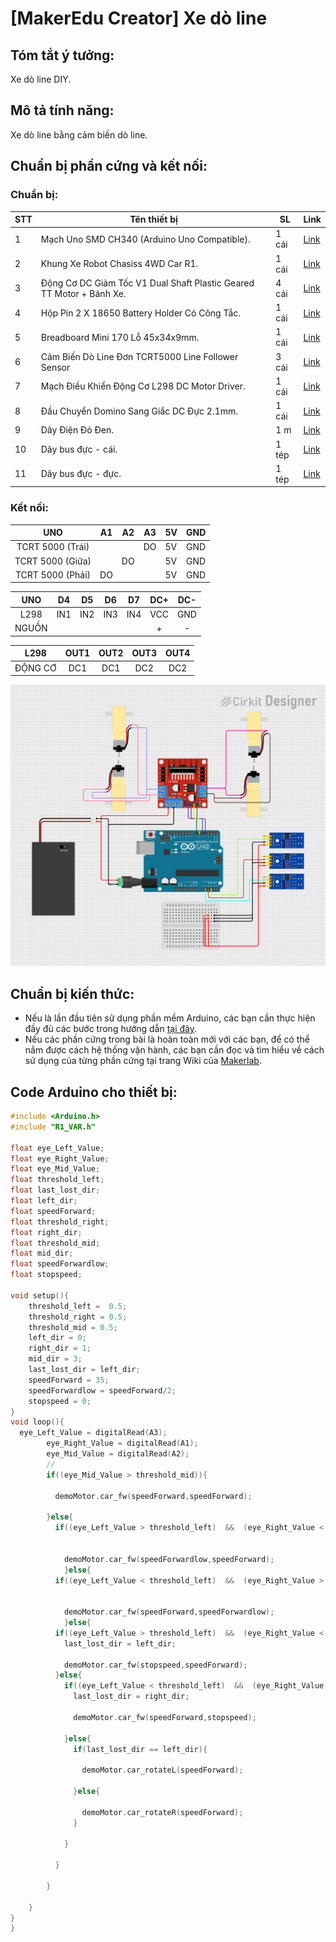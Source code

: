 # [MakerEdu Creator] Xe dò line
## Tóm tắt ý tưởng:
Xe dò line DIY.
## Mô tả tính năng:
Xe dò line bằng cảm biến dò line.
## Chuẩn bị phần cứng và kết nối:
### Chuẩn bị:

<table class="tg">
<thead>
  <tr>
    <th class="tg-baqh">STT</th>
    <th class="tg-baqh">Tên thiết bị </th>
    <th class="tg-baqh">SL</th>
    <th class="tg-baqh">Link</th>
  </tr>
</thead>
<tbody>
  <tr>
    <td class="tg-baqh">1</td>
    <td class="tg-73oq">Mạch Uno SMD CH340 (Arduino Uno Compatible).</td>
    <td class="tg-baqh">1 cái</td>
    <td class="tg-baqh"><a href="https://hshop.vn/products/arduino-uno-r3-smd-chip-don">Link</a></td>
  </tr>
  <tr>
    <td class="tg-baqh">2</td>
    <td class="tg-0lax">Khung Xe Robot Chasiss 4WD Car R1.</td>
    <td class="tg-baqh">1 cái</td>
    <td class="tg-baqh"><a href="https://hshop.vn/products/khung-xe-robot-chasiss-4wd-car-r1">Link</a></td>
  </tr>
  <tr>
    <td class="tg-baqh">3</td>
    <td class="tg-0lax">Động Cơ DC Giảm Tốc V1 Dual Shaft Plastic Geared TT Motor + Bánh Xe.</td>
    <td class="tg-baqh">4 cái</td>
    <td class="tg-baqh"><a href="https://hshop.vn/products/dong-co-dc-giamtoc-v1-1-48">Link</a></td>
  </tr>
  <tr>
    <td class="tg-baqh">4</td>
    <td class="tg-0lax">Hộp Pin 2 X 18650 Battery Holder Có Công Tắc.</td>
    <td class="tg-baqh">1 cái</td>
    <td class="tg-baqh"><a href="https://hshop.vn/products/hop-pin-2-co-18650-co-cong-tac">Link</a></td>
  </tr>
  <tr>
    <td class="tg-baqh">5</td>
    <td class="tg-0lax">Breadboard Mini 170 Lỗ 45x34x9mm.</td>
    <td class="tg-baqh">1 cái</td>
    <td class="tg-baqh"><a href="https://hshop.vn/products/test-board-cammini-35-x-47mm">Link</a></td>
  </tr>
  <tr>
    <td class="tg-baqh">6</td>
    <td class="tg-0lax">Cảm Biến Dò Line Đơn TCRT5000 Line Follower Sensor</td>
    <td class="tg-baqh">3 cái</td>
    <td class="tg-baqh"><a href="https://hshop.vn/products/cam-bien-do-line-don">Link</a></td>
  </tr>
  <tr>
    <td class="tg-baqh">7</td>
    <td class="tg-0lax">Mạch Điều Khiển Động Cơ L298 DC Motor Driver.</td>
    <td class="tg-baqh">1 cái</td>
    <td class="tg-baqh"><a href="https://hshop.vn/products/mach-dieu-khien-dong-co-dc-l298">Link</a></td>
  </tr>
  <tr>
    <td class="tg-baqh">8</td>
    <td class="tg-0lax">Đầu Chuyển Domino Sang Giắc DC Đực 2.1mm.</td>
    <td class="tg-baqh">1 cái</td>
    <td class="tg-baqh"><a href="https://hshop.vn/products/dau-chuyen-domino-sang-giac-dc-duc-2-1mm">Link</a></td>
  </tr>
  <tr>
    <td class="tg-baqh">9</td>
    <td class="tg-0lax">Dây Điện Đỏ Đen.</td>
    <td class="tg-baqh">1 m </td>
    <td class="tg-baqh"><a href="https://hshop.vn/products/day-dien-do-den">Link</a></td>
  </tr>
  <tr>
    <td class="tg-baqh">10</td>
    <td class="tg-0lax">Dây bus đực - cái.</td>
    <td class="tg-baqh">1 tép</td>
    <td class="tg-baqh"><a href="https://hshop.vn/products/day-camtest-board-duc-coi20cm40soi">Link</a></td>
  </tr>
  <tr>
    <td class="tg-0lax">11</td>
    <td class="tg-0lax">Dây bus đực - đực.</td>
    <td class="tg-0lax">1 tép</td>
    <td class="tg-0lax"><a href="https://hshop.vn/products/day-camtest-board-duc-duc-20cm40soi">Link</a></td>
  </tr>
</tbody>
</table>

### Kết nối:

| UNO              | A1  | A2  | A3  | 5V | GND |
|:----------------:|-----|-----|-----|----|-----|
| TCRT 5000 (Trái) |     |     | DO | 5V | GND |
| TCRT 5000 (Giữa) |     | DO |     | 5V | GND |
| TCRT 5000 (Phải) | DO |     |     | 5V | GND |

|  UNO  |  D4 |  D5 |  D6 |  D7 |  DC+ | DC- |
|:-----:|:---:|:---:|:---:|:---:|:----:|:---:|
|  L298 | IN1 | IN2 | IN3 | IN4 |  VCC | GND |
| NGUỒN |     |     |     |     |   +  |  -  |

|   L298   | OUT1 | OUT2 | OUT3 | OUT4 |
|:--------:|:----:|:----:|:----:|:----:|
| ĐỘNG CƠ  |  DC1 |  DC1 |  DC2 |  DC2 |

<img src="image/linetrackingv1.png">

## Chuẩn bị kiến thức:
- Nếu là lần đầu tiên sử dụng phần mềm Arduino, các bạn cần thực hiện đầy đủ các bước trong hướng dẫn <a href="https://wiki.makerlab.vn/index.php/H%C6%B0%E1%BB%9Bng_d%E1%BA%ABn_s%E1%BB%AD_d%E1%BB%A5ng_ph%E1%BA%A7n_m%E1%BB%81m_Arduino_v%E1%BB%9Bi_c%C3%A1c_m%E1%BA%A1ch_Vietduino_%2B_MakerEdu_Shield_for_Vietduino">tại đây</a>.
- Nếu các phần cứng trong bài là hoàn toàn mới với các bạn, để có thể nắm được cách hệ thống vận hành, các bạn cần đọc và tìm hiểu về cách sử dụng của từng phần cứng tại trang Wiki của <a href="https://wiki.makerlab.vn/index.php/Main_Page">Makerlab</a>.
 
## Code Arduino cho thiết bị:
```Cpp
#include <Arduino.h>
#include "R1_VAR.h"

float eye_Left_Value;
float eye_Right_Value;
float eye_Mid_Value;
float threshold_left;
float last_lost_dir;
float left_dir;
float speedForward;
float threshold_right;
float right_dir;
float threshold_mid;
float mid_dir;
float speedForwardlow;
float stopspeed;

void setup(){
    threshold_left =  0.5;
    threshold_right = 0.5;
    threshold_mid = 0.5;
    left_dir = 0;
    right_dir = 1;
    mid_dir = 3;
    last_lost_dir = left_dir;
    speedForward = 35;
    speedForwardlow = speedForward/2;
    stopspeed = 0;
}
void loop(){
  eye_Left_Value = digitalRead(A3);
        eye_Right_Value = digitalRead(A1);
        eye_Mid_Value = digitalRead(A2);
        //
        if((eye_Mid_Value > threshold_mid)){

          demoMotor.car_fw(speedForward,speedForward);

        }else{
          if((eye_Left_Value > threshold_left)  &&  (eye_Right_Value < threshold_right) &&  (eye_Mid_Value > threshold_mid)){


            demoMotor.car_fw(speedForwardlow,speedForward);
            }else{
          if((eye_Left_Value < threshold_left)  &&  (eye_Right_Value > threshold_right) &&  (eye_Mid_Value > threshold_mid)){


            demoMotor.car_fw(speedForward,speedForwardlow);
            }else{
          if((eye_Left_Value > threshold_left)  &&  (eye_Right_Value < threshold_right) &&  (eye_Mid_Value < threshold_mid)){
            last_lost_dir = left_dir;

            demoMotor.car_fw(stopspeed,speedForward);
          }else{
            if((eye_Left_Value < threshold_left)  &&  (eye_Right_Value > threshold_right) &&  (eye_Mid_Value < threshold_mid)){
              last_lost_dir = right_dir;

              demoMotor.car_fw(speedForward,stopspeed);  

            }else{
              if(last_lost_dir == left_dir){

                demoMotor.car_rotateL(speedForward);

              }else{

                demoMotor.car_rotateR(speedForward);
              }

            }

          }

        }

    }
}
}
```